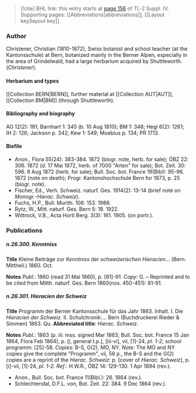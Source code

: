 > [!cite] BHL link: this entry starts at [page 156](https://www.biodiversitylibrary.org/item/103860#page/166/mode/1up) of TL-2 Suppl. IV.
> Supporting pages: [[Abbreviations|abbreviations]], [[Layout key|layout key]].

### Author

Christener, Christian (1810-1872), Swiss botanist and school teacher (at the Kantonsschule) at Bern, botanized mainly in the Berner Alpen, especially in the area of Grindelwald, had a large herbarium acquired by Shuttleworth. (*Christener*).

#### Herbarium and types

[[Collection BERN|BERN]], further material at [[Collection AUT|AUT]], [[Collection BM|BM]] (through Shuttleworth).

#### Bibliography and biography

AG 12(2): 181; Barnhart 1: 345 (b. 10 Aug 1810); BM 1: 348; Hegi 6(2): 1261; IH 2: 126; Jackson p. 342; Kew 1: 549; Moebius p. 134; PR 1713.

#### Biofile

- Anon., Flora 55(24): 383-384. 1872 (biogr. note, herb. for sale); ÖBZ 22: 306. 1872 (d. 17 Mai 1872, herb. of 7000 "Arten" for sale); Bot. Zeit. 30: 596. 9 Aug 1872 (herb. for sale); Bull. Soc. bot. France 19(Bibl): 95-96. 1872 (note on death); Progr. Kantonshochschule Bern for 1873, p. 25 (biogr. note).
- Fischer, Ed., Verh. Schweiz. naturf. Ges. 1914(2): 13-14 (brief note on *Monogr.-Hierac. Schweiz*).
- Fuchs, H.P., Bull. Murith. 106: 153. 1988.
- Rytz, W., Mitt. naturf. Ges. Bern 5: 18. 1922.
- Wittrock, V.B., Acta Horti Berg. 3(3): 161. 1905. (on portr.).

### Publications

##### n.26.300. Kenntniss

**Title**
Kleine Beiträge zur *Kenntniss* der *schweizerischen Hieracien*... (Bern. Mittheil.) 1860. Oct.

**Notes**
*Publ*.: 1860 (read 31 Mai 1860), p. \[81\]-91. *Copy*: G. – Reprinted and to be cited from Mitth. naturf. Ges. Bern 1860(nos. 450-451): 81-91.

##### n.26.301. Hieracien der Schweiz

**Title**
Programm der Berner Kantonsschule für das Jahr 1863. Inhalt. I. Die *Hieracien der Schweiz*. II. Schulchronik:... Bern (Buchdruckerei Rieder & Simmen) 1863. Qu.
**Abbreviated title**: *Hierac. Schweiz*.

**Notes**
*Publ*.: 1863 (p. iii: mss. signed Mar 1863; Bull. Soc. bot. France 15 Jan 1864, Flora Feb 1864), p. \[i, general t.p.\], \[iii-vi\], vii, \[1\]-24, *pl. 1-2*; school programm: \[25\]-58. *Copies*: B-S, G(2), MO, NY.
*Note*: The MO and NY copies give the complete "Programm", vii, 58 p., the B-S and the G(2) copies are a reprint of the *Hierac. Schweiz*: p. \[cover of *Hierac. Schweiz*\], p. \[i\]-vii, \[1\]-24, *pl. 1-2.*
*Ref*.: H.W.R., ÖBZ 14: 129-130. 1 Apr 1894 (rev.).
- Anon., Bull. Soc. bot. France 11(Bibl.): 26. 1864 (rev.).
- Schlechtendal, D.F.L. von, Bot. Zeit. 22: 384. 9 Dec 1864 (rev.).

